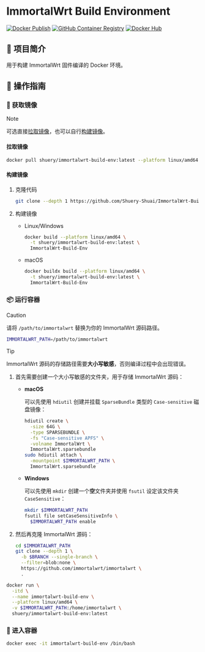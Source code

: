 # ImmortalWrt Build Environment

[![Docker Publish](https://github.com/Shuery-Shuai/ImmortalWrt-Build-Env/actions/workflows/docker-publish.yml/badge.svg)](https://github.com/Shuery-Shuai/ImmortalWrt-Build-Env/actions)
[![GitHub Container Registry](https://img.shields.io/badge/Container%20Registry-GHCR-black)](https://github.com/Shuery-Shuai/ImmortalWrt-Build-Env/pkgs/container/immortalwrt-build-env)
[![Docker Hub](https://img.shields.io/badge/Container%20Registry-DockerHub-blue)](https://hub.docker.com/r/shuery/immortalwrt-build-env)

## 📖 项目简介

用于构建 ImmortalWrt 固件编译的 Docker 环境。

## 🧭 操作指南

### 💽 获取镜像

> [!NOTE]
>
> 可选直接[拉取镜像](#拉取镜像)，也可以自行[构建镜像](#构建镜像)。

#### 拉取镜像

```bash
docker pull shuery/immortalwrt-build-env:latest --platform linux/amd64
```

#### 构建镜像

1. 克隆代码

   ```sh
   git clone --depth 1 https://github.com/Shuery-Shuai/ImmortalWrt-Build-Env.git
   ```

2. 构建镜像

   - Linux/Windows

     ```sh
     docker build --platform linux/amd64 \
       -t shuery/immortalwrt-build-env:latest \
       ImmortalWrt-Build-Env
     ```

   - macOS

     ```sh
     docker buildx build --platform linux/amd64 \
       -t shuery/immortalwrt-build-env:latest \
       ImmortalWrt-Build-Env
     ```

### 📦 运行容器

> [!CAUTION]
>
> 请将 `/path/to/immortalwrt` 替换为你的 ImmortalWrt 源码路径。

```sh
IMMORTALWRT_PATH=/path/to/immortalwrt
```

> [!TIP]
>
> ImmortalWrt 源码的存储路径需要**大小写敏感**，否则编译过程中会出现错误。
>
> 1. 首先需要创建一个大小写敏感的文件夹，用于存储 ImmortalWrt 源码：
>
>    - **macOS**
>
>      可以先使用 `hdiutil` 创建并挂载 `SparseBundle` 类型的 `Case-sensitive` 磁盘镜像：
>
>      ```sh
>      hdiutil create \
>        -size 64G \
>        -type SPARSEBUNDLE \
>        -fs "Case-sensitive APFS" \
>        -volname ImmortalWrt \
>        ImmortalWrt.sparsebundle
>      sudo hdiutil attach \
>        -mountpoint $IMMORTALWRT_PATH \
>        ImmortalWrt.sparsebundle
>      ```
>
>    - **Windows**
>
>      可以先使用 `mkdir` 创建一个**空**文件夹并使用 `fsutil` 设定该文件夹 `CaseSensitive`：
>
>      ```sh
>      mkdir $IMMORTALWRT_PATH
>      fsutil file setCaseSensitiveInfo \
>        $IMMORTALWRT_PATH enable
>      ```
>
> 2. 然后再克隆 ImmortalWrt 源码：
>
>    ```sh
>    cd $IMMORTALWRT_PATH
>    git clone --depth 1 \
>      -b $BRANCH --single-branch \
>      --filter=blob:none \
>      https://github.com/immortalwrt/immortalwrt \
>      .
>    ```

```sh
docker run \
  -itd \
  --name immortalwrt-build-env \
  --platform linux/amd64 \
  -v $IMMORTALWRT_PATH:/home/immortalwrt \
  shuery/immortalwrt-build-env:latest
```

### 🚪 进入容器

```sh
docker exec -it immortalwrt-build-env /bin/bash
```
